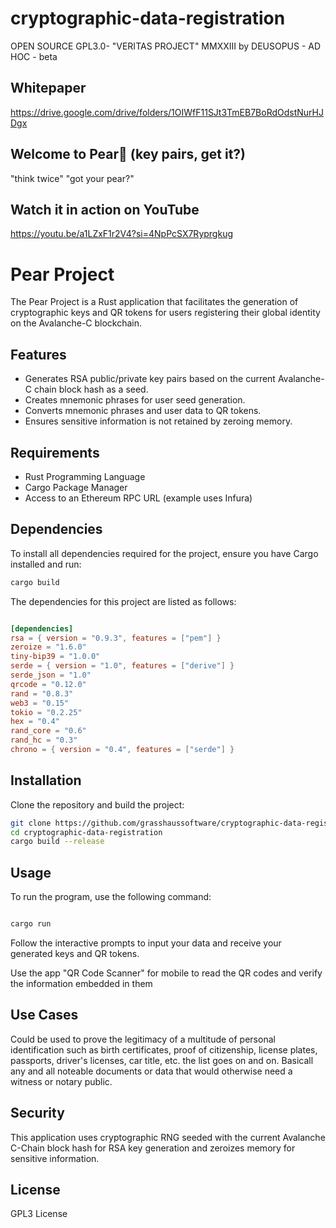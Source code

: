 # cryptographic-data-registration
OPEN SOURCE GPL3.0- "VERITAS PROJECT" MMXXIII by DEUSOPUS - AD HOC - beta

## Whitepaper
https://drive.google.com/drive/folders/1OIWfF11SJt3TmEB7BoRdOdstNurHJDgx

## Welcome to Pear🍐 (key pairs, get it?)
"think twice"
"got your pear?"

## Watch it in action on YouTube
https://youtu.be/a1LZxF1r2V4?si=4NpPcSX7Ryprgkug

# Pear Project

The Pear Project is a Rust application that facilitates the generation of cryptographic keys and QR tokens for users registering their global identity on the Avalanche-C blockchain.

## Features

- Generates RSA public/private key pairs based on the current Avalanche-C chain block hash as a seed.
- Creates mnemonic phrases for user seed generation.
- Converts mnemonic phrases and user data to QR tokens.
- Ensures sensitive information is not retained by zeroing memory.

## Requirements

- Rust Programming Language
- Cargo Package Manager
- Access to an Ethereum RPC URL (example uses Infura)

## Dependencies

To install all dependencies required for the project, ensure you have Cargo installed and run:

```bash
cargo build
```

The dependencies for this project are listed as follows:

```toml

[dependencies]
rsa = { version = "0.9.3", features = ["pem"] }
zeroize = "1.6.0"
tiny-bip39 = "1.0.0"
serde = { version = "1.0", features = ["derive"] }
serde_json = "1.0"
qrcode = "0.12.0"
rand = "0.8.3"
web3 = "0.15"
tokio = "0.2.25"
hex = "0.4"
rand_core = "0.6"
rand_hc = "0.3"
chrono = { version = "0.4", features = ["serde"] }
```

## Installation

Clone the repository and build the project:

```bash
git clone https://github.com/grasshaussoftware/cryptographic-data-registration.git
cd cryptographic-data-registration
cargo build --release
```
## Usage

To run the program, use the following command:

```bash

cargo run

```

Follow the interactive prompts to input your data and receive your generated keys and QR tokens.

Use the app "QR Code Scanner" for mobile to read the QR codes and verify the information embedded in them

## Use Cases

Could be used to prove the legitimacy of a multitude of personal identification such as birth certificates, proof of citizenship, license plates, passports, driver's licenses, car title, etc. the list goes on and on. Basicall any and all noteable documents or data that would otherwise need a witness or notary public.

## Security

This application uses cryptographic RNG seeded with the current Avalanche C-Chain block hash for RSA key generation and zeroizes memory for sensitive information.
## License

GPL3 License
